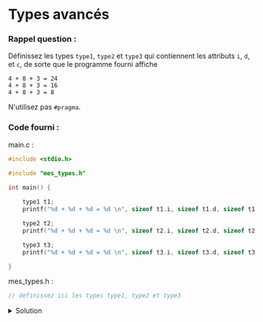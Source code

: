 # Types avancés

### Rappel question :

Définissez les types `type1`, `type2` et `type3` qui contiennent les attributs `i`, `d`, et `c`, de sorte que le programme fourni affiche

~~~
4 + 8 + 3 = 24 
4 + 8 + 3 = 16 
4 + 8 + 3 = 8
~~~

N'utilisez pas `#pragma`.

### Code fourni :
main.c :
~~~c
#include <stdio.h>

#include "mes_types.h"

int main() {
    
    type1 t1; 
    printf("%d + %d + %d = %d \n", sizeof t1.i, sizeof t1.d, sizeof t1.c, sizeof t1);

    type2 t2; 
    printf("%d + %d + %d = %d \n", sizeof t2.i, sizeof t2.d, sizeof t2.c, sizeof t2);

    type3 t3; 
    printf("%d + %d + %d = %d \n", sizeof t3.i, sizeof t3.d, sizeof t3.c, sizeof t3);

}
~~~

mes_types.h :

~~~c
// definissez ici les types type1, type2 et type3
~~~

<details>
<summary>Solution</summary>

Le premier est classique.  
Pour le second, inverser double et int (ça change l'alignement).  
Pour le troisième, utiliser une union (qui prendra la taille du plus grand élément).

mes_types.h :

~~~c
typedef struct { 
    int i;
    double d;
    char c[3];
} type1;

typedef struct { 
    double d;
    int i;
    char c[3];
} type2;

typedef union { 
    int i;
    double d;
    char c[3];
} type3;

~~~

</details>
